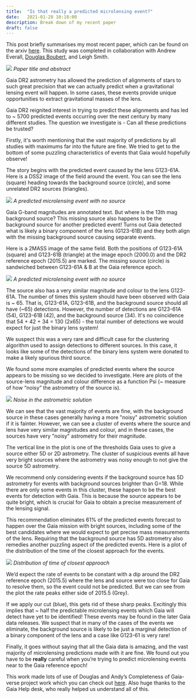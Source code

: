```yaml
---
title:  "Is that really a predicted microlensing event?"
date:   2021-01-28 10:18:00
description: Break down of my recent paper
draft: false
---
```


This post briefly summarises my most recent paper, which can be found on the arxiv [here](https://arxiv.org/abs/2006.13958). This study was completed in collaboration with Andrew Everall, [Douglas Boubert](https://www.douglasboubert.com), and Leigh Smith.

![](http://astrophpeter.github.io/assets/images/flawed_abstract.jpeg)
*Paper title and abstract*

Gaia DR2 astrometry has allowed the prediction of alignments of stars to such great precision that we can actually predict when a gravitational lensing event will happen. In some cases, these events provide unique opportunities to extract gravitational masses of the lens.

Gaia DR2 reignited interest in trying to predict these alignments and has led to ~ 5700 predicted events occurring over the next century by many different studies.
The question we investigate is - Can all these predictions be trusted?

Firstly,  it's worth mentioning that the vast majority of predictions by all studies with maximums far into the future are fine. We tried to get to the bottom of some puzzling characteristics of events that Gaia would hopefully observe! 

The story begins with the predicted event caused by the lens G123-61A. Here is a DSS2 image of the field around the event. You can see the lens (square) heading towards the background source (circle), and some unrelated DR2 sources (triangles).

![](http://astrophpeter.github.io/assets/images/flawed_no_source.jpeg)
*A predicted microlensing event with no source*

Gaia G-band magnitudes are annotated text. But where is the 13th mag background source? This missing source also happens to be the background source for another predicted event! Turns out Gaia detected what is likely a binary component of the lens (G123-61B) and they both align with the missing background source causing separate events.

Here is a 2MASS image of the same field. Both the positions of G123-61A (square) and G123-61B (triangle) at the image epoch (2000.0) and the DR2 reference epoch (2015.5) are marked. The missing source (circle) is sandwiched between G123-61A & B at the Gaia reference epoch.

![](http://astrophpeter.github.io/assets/images/flawed_no_source_two.jpeg)
*A predicted microlensing event with no source*

The source also has a very similar magnitude and colour to the lens G123-61A. The number of times this system should have been observed with Gaia is ~ 65. That is, G123-61A,  G123-61B, and the background source should all have (~65) detections. However, the number of detections are G123-61A (54), G123-61B (42), and the background source (34). It's no coincidence that 54 + 42 + 34 = 130 (2x65) - the total number of detections we would expect for just the binary lens system!

We suspect this was a very rare and difficult case for the clustering algorithm used to assign detections to different sources. In this case, it looks like some of the detections of the binary lens system were donated to make a likely spurious third source.

We found some more examples of predicted events where the source appears to be missing so we decided to investigate. Here are plots of the source-lens magnitude and colour difference as a function Psi (~ measure of how “noisy” the astrometry of the source is).

![](http://astrophpeter.github.io/assets/images/flawed_noise.jpeg)
*Noise in the astrometric solution*

We can see that the vast majority of events are fine, with the background source in these cases generally having a more "noisy" astrometric solution if it is fainter. However, we can see a cluster of events where the source and lens have very similar magnitudes and colour, and in these cases, the sources have very "noisy" astrometry for their magnitude.

The vertical line in the plot is one of the thresholds Gaia uses to give a source either 5D or 2D astrometry. The cluster of suspicious events all have very bright sources where the astrometry was noisy enough to not give the source 5D astrometry.

We recommend only considering events if the background source has 5D astrometry for events with background sources brighter than G=18. While there are only some events in this cluster, these happen to be the best events for detection with Gaia. This is because the source appears to be quite bright, which is crucial for Gaia to obtain a precise measurement of the lensing signal.

This recommendation eliminates 61% of the predicted events forecast to happen over the Gaia mission with bright sources, including some of the best candidates where we would expect to get precise mass measurements of the lens. Requiring that the background source has 5D astrometry also remedies another puzzling aspect of the predicted events. Here is a plot of the distribution of the time of the closest approach for the events.

![](http://astrophpeter.github.io/assets/images/flawed_time_of_closest_approach_distribution.jpeg)
*Distribution of time of closest approach*

We’d expect the rate of events to be constant with a dip around the DR2 reference epoch (2015.5) where the lens and source were too close for Gaia to resolve them, so the event could not be predicted. But we can see from the plot the rate peaks either side of 2015.5 (Grey). 

If we apply our cut (blue), this gets rid of these sharp peaks. Excitingly this implies that ~ half the predictable microlensing events which Gaia will detect have yet to be identified! These events may be found in the later Gaia data releases. We suspect that in many of the cases of the events we eliminate, the background source is likely to be just a marginal detection of a binary component of the lens and a case like G123-61 is very rare!

Finally, it goes without saying that all the Gaia data is amazing, and the vast majority of microlensing predictions made with it are fine. We found out you have to be **really** careful when you’re trying to predict microlensing events near to the Gaia reference epoch!

This work made lots of use of Douglas and Andy’s Completeness of Gaia-verse project work which you can check out [here](https://gaiaverse.space/home). Also huge thanks to the Gaia Help desk, who really helped us understand all of this.

